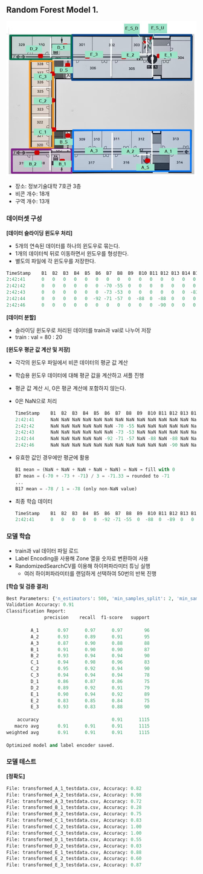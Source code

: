 ## Random Forest Model 1.

![이미지 설명](./B73F.png) 

- 장소: 정보기술대학 7호관 3층
- 비콘 개수: 18개
- 구역 개수: 13개

### 데이터셋 구성

**[데이터 슬라이딩 윈도우 처리]**

- 5개의 연속된 데이터를 하나의 윈도우로 묶는다.
- 1개의 데이터씩 뒤로 이동하면서 윈도우를 형성한다.
- 별도의 파일에 각 윈도우를 저장한다.

```python
TimeStamp    B1  B2  B3  B4  B5  B6  B7  B8  B9  B10 B11 B12 B13 B14 B15 B16 B17 B18 Zone
2:42:41      0   0   0   0   0   0   0   0   0   0   0   0   0   0   0   0   -78  0   0   E_3
2:42:42      0   0   0   0   0   0  -70 -55  0   0   0   0   0   0   0   0    0   0   0   E_3
2:42:43      0   0   0   0   0   0  -73 -53  0   0   0   0   0   0  -83  0    0   0   0   E_3
2:42:44      0   0   0   0   0  -92 -71 -57  0  -88  0  -88  0   0   0   0    0   0   0   E_3
2:42:46      0   0   0   0   0   0   0   0   0   0   0  -90  0   0   0   0    0   0   0   E_3
```

**[데이터 분할]**

- 슬라이딩 윈도우로 처리된 데이터를 train과 val로 나누어 저장
- train : val = 80 : 20

**[윈도우 평균 값 계산 및 저장]**

- 각각의 윈도우 파일에서 비콘 데이터의 평균 값 계산
- 학습용 윈도우 데이터에 대해 평균 값을 계산하고 셔플 진행
- 평균 값 계산 시, 0은 평균 계산에 포함하지 않는다.

- 0은 NaN으로 처리
    
    ```python
    TimeStamp    B1  B2  B3  B4  B5  B6  B7  B8  B9  B10 B11 B12 B13 B14 B15 B16 B17 B18 Zone
    2:42:41      NaN NaN NaN NaN NaN NaN NaN NaN NaN NaN NaN NaN NaN NaN NaN NaN -78  NaN NaN E_3
    2:42:42      NaN NaN NaN NaN NaN NaN -70 -55 NaN NaN NaN NaN NaN NaN NaN NaN NaN NaN NaN E_3
    2:42:43      NaN NaN NaN NaN NaN NaN -73 -53 NaN NaN NaN NaN NaN NaN -83 NaN NaN NaN NaN E_3
    2:42:44      NaN NaN NaN NaN NaN -92 -71 -57 NaN -88 NaN -88 NaN NaN NaN NaN NaN NaN NaN E_3
    2:42:46      NaN NaN NaN NaN NaN NaN NaN NaN NaN NaN NaN -90 NaN NaN NaN NaN NaN NaN NaN E_3
    ```
    
- 유효한 값인 경우에만 평균에 활용
    
    ```python
    B1 mean = (NaN + NaN + NaN + NaN + NaN) = NaN → fill with 0
    B7 mean = (-70 + -73 + -71) / 3 = -71.33 → rounded to -71
    ...
    B17 mean = -78 / 1 = -78 (only non-NaN value)
    ```
    
- 최종 학습 데이터
    
    ```python
    TimeStamp    B1  B2  B3  B4  B5  B6  B7  B8  B9  B10 B11 B12 B13 B14 B15 B16 B17 B18 Zone
    2:42:41      0   0   0   0   0  -92 -71 -55  0  -88  0  -89  0   0   0   0   -78  0   E_3
    ```
    

### 모델 학습

- train과 val 데이터 파일 로드
- Label Encoding을 사용해 Zone 열을 숫자로 변환하여 사용
- RandomizedSearchCV를 이용해 하이퍼파라미터 튜닝 실행
    - 여러 하이퍼파라미터를 랜덤하게 선택하여 50번의 반복  진행

**[학습 및 검증 결과]**

```python
Best Parameters: {'n_estimators': 500, 'min_samples_split': 2, 'min_samples_leaf': 1, 'max_features': 'log2', 'max_depth': 30, 'bootstrap': False}
Validation Accuracy: 0.91
Classification Report:
              precision    recall  f1-score   support

         A_1       0.97      0.97      0.97        96
         A_2       0.93      0.89      0.91        95
         A_3       0.87      0.90      0.88        88
         B_1       0.91      0.90      0.90        87
         B_2       0.93      0.94      0.94        90
         C_1       0.94      0.98      0.96        83
         C_2       0.95      0.92      0.94        90
         C_3       0.94      0.94      0.94        78
         D_1       0.86      0.87      0.86        75
         D_2       0.89      0.92      0.91        79
         E_1       0.90      0.94      0.92        89
         E_2       0.83      0.85      0.84        75
         E_3       0.93      0.83      0.88        90

    accuracy                           0.91      1115
   macro avg       0.91      0.91      0.91      1115
weighted avg       0.91      0.91      0.91      1115

Optimized model and label encoder saved.
```

### 모델 테스트

**[정확도]**

```python
File: transformed_A_1_testdata.csv, Accuracy: 0.82
File: transformed_A_2_testdata.csv, Accuracy: 0.98
File: transformed_A_3_testdata.csv, Accuracy: 0.72
File: transformed_B_1_testdata.csv, Accuracy: 0.28
File: transformed_B_2_testdata.csv, Accuracy: 0.75
File: transformed_C_1_testdata.csv, Accuracy: 0.83
File: transformed_C_2_testdata.csv, Accuracy: 1.00
File: transformed_C_3_testdata.csv, Accuracy: 1.00
File: transformed_D_1_testdata.csv, Accuracy: 0.55
File: transformed_D_2_testdata.csv, Accuracy: 0.03
File: transformed_E_1_testdata.csv, Accuracy: 0.88
File: transformed_E_2_testdata.csv, Accuracy: 0.60
File: transformed_E_3_testdata.csv, Accuracy: 0.87
```
